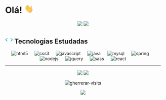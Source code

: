 # Olá! <img src="https://github.com/gherrerar/gherrerar/blob/main/img/wave.gif" width="30">

<div align="center">
  <img src="https://github-readme-stats-gherrerar.vercel.app/api/top-langs/?username=gherrerar&layout=compact&theme=tokyonight&border_radius=8&hide_border=true" height="160em"/>
  <img src="https://github-readme-stats-gherrerar.vercel.app/api?username=gherrerar&hide=stars&count_private=true&show_icons=true&theme=tokyonight&border_radius=8&hide_border=true" height="160em"/>
</div>


<h2 align="left"><img src="https://github.com/gherrerar/gherrerar/blob/main/img/skills.gif" width="25"> Tecnologias Estudadas</h2>
<div align="center"> 
  <img src="https://cdn.jsdelivr.net/gh/devicons/devicon/icons/html5/html5-original.svg" alt="html5" width="40" height="40"/>
  &emsp;
  <img src="https://cdn.jsdelivr.net/gh/devicons/devicon/icons/css3/css3-original.svg" alt="css3" width="40" height="40"/>
  &emsp;
  <img src="https://cdn.jsdelivr.net/gh/devicons/devicon/icons/javascript/javascript-original.svg" alt="javascript" width="40" height="40"/>
  &emsp;
  <img src="https://cdn.jsdelivr.net/gh/devicons/devicon/icons/java/java-original.svg" alt="java" width="40" height="40"/>
  &emsp;
  <img src="https://cdn.jsdelivr.net/gh/devicons/devicon/icons/mysql/mysql-original.svg" alt="mysql" width="40" height="40"/>
  &emsp;
  <img src="https://cdn.jsdelivr.net/gh/devicons/devicon/icons/spring/spring-original.svg" alt="spring" width="40" height="40"/>
  &emsp;
  <img src="https://cdn.jsdelivr.net/gh/devicons/devicon/icons/nodejs/nodejs-original.svg" alt="nodejs" width="40" height="40"/>
  &emsp;
  <img src="https://cdn.jsdelivr.net/gh/devicons/devicon/icons/jquery/jquery-original.svg" alt="jquery" width="40" height="40"/>
  &emsp;
  <img src="https://cdn.jsdelivr.net/gh/devicons/devicon/icons/sass/sass-original.svg" alt="sass" width="40" height="40"/>
  &emsp;
  <img src="https://cdn.jsdelivr.net/gh/devicons/devicon/icons/react/react-original.svg" alt="react" width="40" height="40"/> 
<!--
  &emsp;
  <img src="https://cdn.jsdelivr.net/gh/devicons/devicon/icons/socketio/socketio-original.svg" alt="socketio" width="40" height="40"/> 
-->
</div>

<hr>

<div align="center">
  <a href="https://codepen.io/batataG" target="blank"><img src="https://img.shields.io/badge/-Codepen-%230a0a08?style=for-the-badge&logo=codepen"/></a>
  <a href="https://www.linkedin.com/in/gabriel-herrera-rodrigues-b915aa210/" target="blank"><img src="https://img.shields.io/badge/-Linkedin-%232868b2?style=for-the-badge&logo=linkedin"/></a>
</div>

<p align="center"> <img src="https://komarev.com/ghpvc/?username=gherrerar&label=Visitas&color=53ed56&style=flat-square" alt="gherrerar-visits" width="100px"/> </p>

<div align="center"> 
   <img src="https://github.com/gherrerar/gherrerar/blob/output/github-contribution-grid-snake.svg"/>
<!--   ![Snake animation](https://github.com/gherrerar/gherrerar/blob/output/github-contribution-grid-snake.svg) -->
</div>
